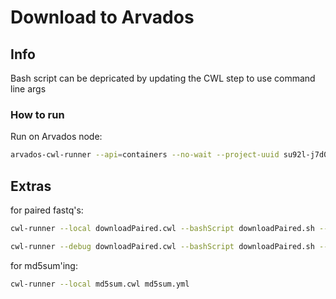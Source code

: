 # Download to Arvados

## Info

Bash script can be depricated by updating the CWL step to use command line args

### How to run

Run on Arvados node:

   ``` bash
   arvados-cwl-runner --api=containers --no-wait --project-uuid su92l-j7d0g-564z7zxkttp3vih download-wf.cwl yml/source.yml
   ```

## Extras  

for paired fastq's:

   ``` bash
   cwl-runner --local downloadPaired.cwl --bashScript downloadPaired.sh --urlFile 2-paired.txt
   ```

   ``` bash
   cwl-runner --debug downloadPaired.cwl --bashScript downloadPaired.sh --urlFile 2-paired.txt
   ```

for md5sum'ing:

   ``` bash
   cwl-runner --local md5sum.cwl md5sum.yml
   ```
